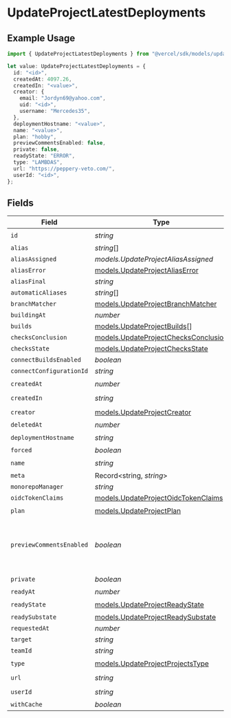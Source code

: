 # UpdateProjectLatestDeployments

## Example Usage

```typescript
import { UpdateProjectLatestDeployments } from "@vercel/sdk/models/updateprojectop.js";

let value: UpdateProjectLatestDeployments = {
  id: "<id>",
  createdAt: 4097.26,
  createdIn: "<value>",
  creator: {
    email: "Jordyn69@yahoo.com",
    uid: "<id>",
    username: "Mercedes35",
  },
  deploymentHostname: "<value>",
  name: "<value>",
  plan: "hobby",
  previewCommentsEnabled: false,
  private: false,
  readyState: "ERROR",
  type: "LAMBDAS",
  url: "https://peppery-veto.com/",
  userId: "<id>",
};
```

## Fields

| Field                                                                              | Type                                                                               | Required                                                                           | Description                                                                        | Example                                                                            |
| ---------------------------------------------------------------------------------- | ---------------------------------------------------------------------------------- | ---------------------------------------------------------------------------------- | ---------------------------------------------------------------------------------- | ---------------------------------------------------------------------------------- |
| `id`                                                                               | *string*                                                                           | :heavy_check_mark:                                                                 | N/A                                                                                |                                                                                    |
| `alias`                                                                            | *string*[]                                                                         | :heavy_minus_sign:                                                                 | N/A                                                                                |                                                                                    |
| `aliasAssigned`                                                                    | *models.UpdateProjectAliasAssigned*                                                | :heavy_minus_sign:                                                                 | N/A                                                                                |                                                                                    |
| `aliasError`                                                                       | [models.UpdateProjectAliasError](../models/updateprojectaliaserror.md)             | :heavy_minus_sign:                                                                 | N/A                                                                                |                                                                                    |
| `aliasFinal`                                                                       | *string*                                                                           | :heavy_minus_sign:                                                                 | N/A                                                                                |                                                                                    |
| `automaticAliases`                                                                 | *string*[]                                                                         | :heavy_minus_sign:                                                                 | N/A                                                                                |                                                                                    |
| `branchMatcher`                                                                    | [models.UpdateProjectBranchMatcher](../models/updateprojectbranchmatcher.md)       | :heavy_minus_sign:                                                                 | N/A                                                                                |                                                                                    |
| `buildingAt`                                                                       | *number*                                                                           | :heavy_minus_sign:                                                                 | N/A                                                                                |                                                                                    |
| `builds`                                                                           | [models.UpdateProjectBuilds](../models/updateprojectbuilds.md)[]                   | :heavy_minus_sign:                                                                 | N/A                                                                                |                                                                                    |
| `checksConclusion`                                                                 | [models.UpdateProjectChecksConclusion](../models/updateprojectchecksconclusion.md) | :heavy_minus_sign:                                                                 | N/A                                                                                |                                                                                    |
| `checksState`                                                                      | [models.UpdateProjectChecksState](../models/updateprojectchecksstate.md)           | :heavy_minus_sign:                                                                 | N/A                                                                                |                                                                                    |
| `connectBuildsEnabled`                                                             | *boolean*                                                                          | :heavy_minus_sign:                                                                 | N/A                                                                                |                                                                                    |
| `connectConfigurationId`                                                           | *string*                                                                           | :heavy_minus_sign:                                                                 | N/A                                                                                |                                                                                    |
| `createdAt`                                                                        | *number*                                                                           | :heavy_check_mark:                                                                 | N/A                                                                                |                                                                                    |
| `createdIn`                                                                        | *string*                                                                           | :heavy_check_mark:                                                                 | N/A                                                                                |                                                                                    |
| `creator`                                                                          | [models.UpdateProjectCreator](../models/updateprojectcreator.md)                   | :heavy_check_mark:                                                                 | N/A                                                                                |                                                                                    |
| `deletedAt`                                                                        | *number*                                                                           | :heavy_minus_sign:                                                                 | N/A                                                                                |                                                                                    |
| `deploymentHostname`                                                               | *string*                                                                           | :heavy_check_mark:                                                                 | N/A                                                                                |                                                                                    |
| `forced`                                                                           | *boolean*                                                                          | :heavy_minus_sign:                                                                 | N/A                                                                                |                                                                                    |
| `name`                                                                             | *string*                                                                           | :heavy_check_mark:                                                                 | N/A                                                                                |                                                                                    |
| `meta`                                                                             | Record<string, *string*>                                                           | :heavy_minus_sign:                                                                 | N/A                                                                                |                                                                                    |
| `monorepoManager`                                                                  | *string*                                                                           | :heavy_minus_sign:                                                                 | N/A                                                                                |                                                                                    |
| `oidcTokenClaims`                                                                  | [models.UpdateProjectOidcTokenClaims](../models/updateprojectoidctokenclaims.md)   | :heavy_minus_sign:                                                                 | N/A                                                                                |                                                                                    |
| `plan`                                                                             | [models.UpdateProjectPlan](../models/updateprojectplan.md)                         | :heavy_check_mark:                                                                 | N/A                                                                                |                                                                                    |
| `previewCommentsEnabled`                                                           | *boolean*                                                                          | :heavy_minus_sign:                                                                 | Whether or not preview comments are enabled for the deployment                     | false                                                                              |
| `private`                                                                          | *boolean*                                                                          | :heavy_check_mark:                                                                 | N/A                                                                                |                                                                                    |
| `readyAt`                                                                          | *number*                                                                           | :heavy_minus_sign:                                                                 | N/A                                                                                |                                                                                    |
| `readyState`                                                                       | [models.UpdateProjectReadyState](../models/updateprojectreadystate.md)             | :heavy_check_mark:                                                                 | N/A                                                                                |                                                                                    |
| `readySubstate`                                                                    | [models.UpdateProjectReadySubstate](../models/updateprojectreadysubstate.md)       | :heavy_minus_sign:                                                                 | N/A                                                                                |                                                                                    |
| `requestedAt`                                                                      | *number*                                                                           | :heavy_minus_sign:                                                                 | N/A                                                                                |                                                                                    |
| `target`                                                                           | *string*                                                                           | :heavy_minus_sign:                                                                 | N/A                                                                                |                                                                                    |
| `teamId`                                                                           | *string*                                                                           | :heavy_minus_sign:                                                                 | N/A                                                                                |                                                                                    |
| `type`                                                                             | [models.UpdateProjectProjectsType](../models/updateprojectprojectstype.md)         | :heavy_check_mark:                                                                 | N/A                                                                                |                                                                                    |
| `url`                                                                              | *string*                                                                           | :heavy_check_mark:                                                                 | N/A                                                                                |                                                                                    |
| `userId`                                                                           | *string*                                                                           | :heavy_check_mark:                                                                 | N/A                                                                                |                                                                                    |
| `withCache`                                                                        | *boolean*                                                                          | :heavy_minus_sign:                                                                 | N/A                                                                                |                                                                                    |